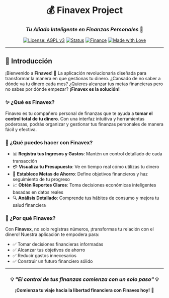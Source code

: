 <div align="center">

# 💰 Finavex Project

### _Tu Aliado Inteligente en Finanzas Personales_ 🚀

[![License: AGPL v3](https://img.shields.io/badge/License-AGPL_v3-blue.svg)](https://www.gnu.org/licenses/agpl-3.0)
[![Status](https://img.shields.io/badge/Status-Active-success.svg)]()
[![Finance](https://img.shields.io/badge/Category-Personal%20Finance-brightgreen.svg)]()
[![Made with Love](https://img.shields.io/badge/Made%20with-%E2%9D%A4-red.svg)]()

</div>

---

## 🌟 Introducción

¡Bienvenido a **Finavex**! 🎯 La aplicación revolucionaria diseñada para transformar la manera en que gestionas tu dinero. ¿Cansado de no saber a dónde va tu dinero cada mes? ¿Quieres alcanzar tus metas financieras pero no sabes por dónde empezar? **¡Finavex es la solución!**

### ✨ ¿Qué es Finavex?

Finavex es tu compañero personal de finanzas que te ayuda a **tomar el control total de tu dinero**. Con una interfaz intuitiva y herramientas poderosas, podrás organizar y gestionar tus finanzas personales de manera fácil y efectiva.

### 🎯 ¿Qué puedes hacer con Finavex?

- 📊 **Registra tus Ingresos y Gastos**: Mantén un control detallado de cada transacción
- 💳 **Visualiza tu Presupuesto**: Ve en tiempo real cómo utilizas tu dinero
- 🎁 **Establece Metas de Ahorro**: Define objetivos financieros y haz seguimiento de tu progreso
- 📈 **Obtén Reportes Claros**: Toma decisiones económicas inteligentes basadas en datos reales
- 🔍 **Análisis Detallado**: Comprende tus hábitos de consumo y mejora tu salud financiera

### 🚀 ¿Por qué Finavex?

Con **Finavex**, no solo registras números, ¡transformas tu relación con el dinero! Nuestra aplicación te empodera para:

- ✅ Tomar decisiones financieras informadas
- ✅ Alcanzar tus objetivos de ahorro
- ✅ Reducir gastos innecesarios
- ✅ Construir un futuro financiero sólido

---

<div align="center">

### 💡 _"El control de tus finanzas comienza con un solo paso"_ 💡

**¡Comienza tu viaje hacia la libertad financiera con Finavex hoy!** 🌟

</div>

